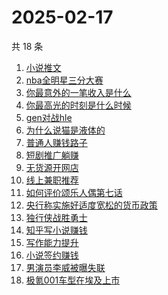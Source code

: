 # 2025-02-17

共 18 条

<!-- BEGIN ZHIHUSEARCH -->
<!-- 最后更新时间 Mon Feb 17 2025 16:20:51 GMT+0800 (China Standard Time) -->
1. [小说推文](https://www.zhihu.com/search?q=小说推文)
1. [nba全明星三分大赛](https://www.zhihu.com/search?q=nba全明星三分大赛)
1. [你最意外的一笔收入是什么](https://www.zhihu.com/search?q=你最意外的一笔收入是什么)
1. [你最高光的时刻是什么时候](https://www.zhihu.com/search?q=你最高光的时刻是什么时候)
1. [gen对战hle](https://www.zhihu.com/search?q=gen对战hle)
1. [为什么说猫是液体的](https://www.zhihu.com/search?q=为什么说猫是液体的)
1. [普通人赚钱路子](https://www.zhihu.com/search?q=普通人赚钱路子)
1. [短剧推广躺赚](https://www.zhihu.com/search?q=短剧推广躺赚)
1. [无货源开网店](https://www.zhihu.com/search?q=无货源开网店)
1. [线上兼职推荐](https://www.zhihu.com/search?q=线上兼职推荐)
1. [如何评价颂乐人偶第七话](https://www.zhihu.com/search?q=如何评价颂乐人偶第七话)
1. [央行称实施好适度宽松的货币政策](https://www.zhihu.com/search?q=央行称实施好适度宽松的货币政策)
1. [独行侠战胜勇士](https://www.zhihu.com/search?q=独行侠战胜勇士)
1. [知乎写小说赚钱](https://www.zhihu.com/search?q=知乎写小说赚钱)
1. [写作能力提升](https://www.zhihu.com/search?q=写作能力提升)
1. [小说签约赚钱](https://www.zhihu.com/search?q=小说签约赚钱)
1. [男演员李威被曝失联](https://www.zhihu.com/search?q=男演员李威被曝失联)
1. [极氪001车型在埃及上市](https://www.zhihu.com/search?q=极氪001车型在埃及上市)
<!-- END ZHIHUSEARCH -->
